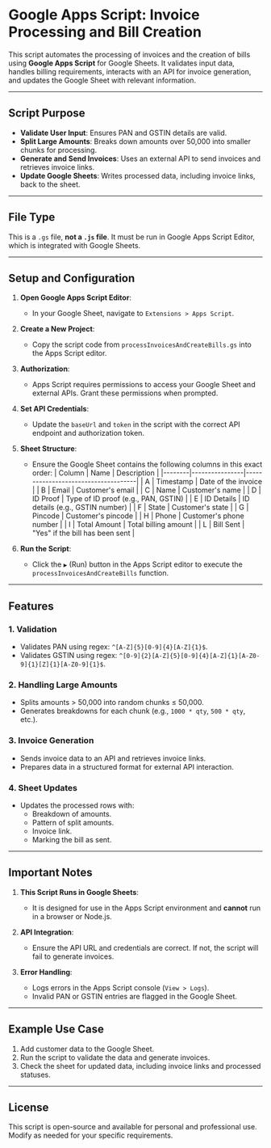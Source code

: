 # Google Apps Script: Invoice Processing and Bill Creation

This script automates the processing of invoices and the creation of bills using **Google Apps Script** for Google Sheets. It validates input data, handles billing requirements, interacts with an API for invoice generation, and updates the Google Sheet with relevant information.

---

## Script Purpose
- **Validate User Input**: Ensures PAN and GSTIN details are valid.
- **Split Large Amounts**: Breaks down amounts over 50,000 into smaller chunks for processing.
- **Generate and Send Invoices**: Uses an external API to send invoices and retrieves invoice links.
- **Update Google Sheets**: Writes processed data, including invoice links, back to the sheet.

---

## File Type
This is a `.gs` file, **not a `.js` file**. It must be run in Google Apps Script Editor, which is integrated with Google Sheets.

---

## Setup and Configuration

1. **Open Google Apps Script Editor**:
   - In your Google Sheet, navigate to `Extensions > Apps Script`.

2. **Create a New Project**:
   - Copy the script code from `processInvoicesAndCreateBills.gs` into the Apps Script editor.

3. **Authorization**:
   - Apps Script requires permissions to access your Google Sheet and external APIs. Grant these permissions when prompted.

4. **Set API Credentials**:
   - Update the `baseUrl` and `token` in the script with the correct API endpoint and authorization token.

5. **Sheet Structure**:
   - Ensure the Google Sheet contains the following columns in this exact order:
     | Column | Name           | Description                         |
     |--------|----------------|-------------------------------------|
     | A      | Timestamp      | Date of the invoice                |
     | B      | Email          | Customer's email                   |
     | C      | Name           | Customer's name                    |
     | D      | ID Proof       | Type of ID proof (e.g., PAN, GSTIN) |
     | E      | ID Details     | ID details (e.g., GSTIN number)     |
     | F      | State          | Customer's state                   |
     | G      | Pincode        | Customer's pincode                 |
     | H      | Phone          | Customer's phone number            |
     | I      | Total Amount   | Total billing amount               |
     | L      | Bill Sent      | "Yes" if the bill has been sent    |

6. **Run the Script**:
   - Click the `▶` (Run) button in the Apps Script editor to execute the `processInvoicesAndCreateBills` function.

---

## Features

### 1. **Validation**
- Validates PAN using regex: `^[A-Z]{5}[0-9]{4}[A-Z]{1}$`.
- Validates GSTIN using regex: `^[0-9]{2}[A-Z]{5}[0-9]{4}[A-Z]{1}[A-Z0-9]{1}[Z]{1}[A-Z0-9]{1}$`.

### 2. **Handling Large Amounts**
- Splits amounts > 50,000 into random chunks ≤ 50,000.
- Generates breakdowns for each chunk (e.g., `1000 * qty`, `500 * qty`, etc.).

### 3. **Invoice Generation**
- Sends invoice data to an API and retrieves invoice links.
- Prepares data in a structured format for external API interaction.

### 4. **Sheet Updates**
- Updates the processed rows with:
  - Breakdown of amounts.
  - Pattern of split amounts.
  - Invoice link.
  - Marking the bill as sent.

---

## Important Notes

1. **This Script Runs in Google Sheets**:
   - It is designed for use in the Apps Script environment and **cannot** run in a browser or Node.js.

2. **API Integration**:
   - Ensure the API URL and credentials are correct. If not, the script will fail to generate invoices.

3. **Error Handling**:
   - Logs errors in the Apps Script console (`View > Logs`).
   - Invalid PAN or GSTIN entries are flagged in the Google Sheet.

---

## Example Use Case

1. Add customer data to the Google Sheet.
2. Run the script to validate the data and generate invoices.
3. Check the sheet for updated data, including invoice links and processed statuses.

---

## License
This script is open-source and available for personal and professional use. Modify as needed for your specific requirements.
